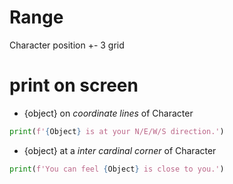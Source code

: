 # Range
Character position +- 3 grid

# print on screen

* {object} on *coordinate lines* of Character

```python
print(f'{Object} is at your N/E/W/S direction.')
```

* {object} at a *inter cardinal corner* of Character

```python
print(f'You can feel {Object} is close to you.')
```



